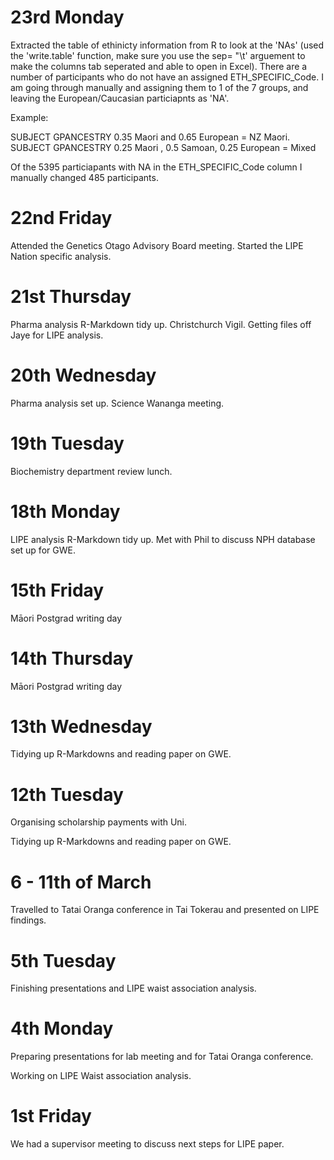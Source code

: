  
 # 23rd Monday 
 
Extracted the table of ethinicty information from R to look at the 'NAs' (used the 'write.table' function, make sure you use the sep= "\t' arguement to make the columns tab seperated and able to open in Excel).  There are a number of participants who do not have an assigned ETH_SPECIFIC_Code. I am going through manually and assigning them to 1 of the 7 groups, and leaving the European/Caucasian particiapnts as 'NA'.  
 
 Example:  
 
 SUBJECT GPANCESTRY 0.35 Maori and 0.65 European = NZ Maori. 
 SUBJECT GPANCESTRY 0.25 Maori , 0.5 Samoan, 0.25 European = Mixed 
 
 Of the 5395 particiapants with NA in the ETH_SPECIFIC_Code column I manually changed 485 participants.  
 
 # 22nd Friday 
 
 Attended the Genetics Otago Advisory Board meeting.  Started the LIPE Nation specific analysis.  
 
 # 21st Thursday 
 
 Pharma analysis R-Markdown tidy up.  Christchurch Vigil.  Getting files off Jaye for LIPE analysis. 
 
 # 20th Wednesday 
 
 Pharma analysis set up.  Science Wananga meeting. 
 
 # 19th Tuesday 
 
 Biochemistry department review lunch.  
 
 # 18th Monday 
 
 LIPE analysis R-Markdown tidy up.  Met with Phil to discuss NPH database set up for GWE.  
 
 # 15th Friday  
 
 Māori Postgrad writing day 
 
 # 14th Thursday 
 
 Māori Postgrad writing day 
 
 # 13th Wednesday 
 
 Tidying up R-Markdowns and reading paper on GWE. 
  
 # 12th Tuesday 
 
 Organising scholarship payments with Uni. 
 
 Tidying up R-Markdowns and reading paper on GWE. 
 
 # 6 - 11th of March 
 
 Travelled to Tatai Oranga conference in Tai Tokerau and presented on LIPE findings.  
 
 # 5th Tuesday 
 
 Finishing presentations and LIPE waist association analysis. 
 
 # 4th Monday 
 
 Preparing presentations for lab meeting and for Tatai Oranga conference. 
 
 Working on LIPE Waist association analysis. 
 
 # 1st Friday 
 
 We had a supervisor meeting to discuss next steps for LIPE paper.  
